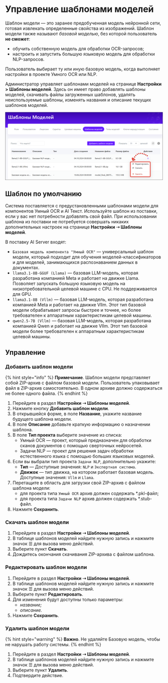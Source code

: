 # Управление шаблонами моделей

Шаблон модели — это заранее предобученная модель нейронной сети, готовая извлекать определенные свойства из изображений. Шаблон модели также называют *базовой моделью*, без которой пользователь **не сможет**:
* обучить собственную модель для обработки OCR-запросов;
* настроить и запустить большую языковую модель для обработки NLP-запросов.

Пользователь выбирает ту или иную базовую модель, когда выполняет настройки в проекте Умного OCR или NLP.

Администратор управляет шаблонами моделей на странице **Настройки > Шаблоны моделей**. Здесь он имеет право добавлять шаблоны моделей, скачивать файлы загруженных шаблонов, удалять неиспользуемые шаблоны, изменять названия и описание текущих шаблонов моделей. 


![](<../../../primo-ai/resources/admin/model-templates-actions.png>)

## Шаблон по умолчанию
Система поставляется с предустановленными шаблонами модели для компонентов Умный OCR и AI Текст. Используйте шаблон из поставки, если у вас нет потребности добавлять свой файл. При использовании шаблона из поставки не потребуется совершать никаких дополнительных настроек на странице **Настройки ➝ Шаблоны моделей**. 

В поставку AI Server входят:
* `Базовая модель компонента "Умный OCR"` — универсальный шаблон модели, который подходит для обучения моделей-классификаторов и для моделей, занимающихся распознаванием данных в документах.
* `llama3.1-8B-GGUF (Llama)` — базовая LLM-модель, которая разработана компанией Meta и работает на движке Llama. Позволяет запускать большую языковую модель на низкотребовательной целевой машине с CPU. Не поддерживается для GPU.
* `llama3.1-8B (Vllm)` — базовая LLM-модель, которая разработана компанией Meta и работает на движке Vllm. Этот тип базовой модели обрабатывает запросы быстрее и точнее, но более требователен к аппаратным характеристикам целевой машины.
* `qwen2.5-7B (Vllm)` — базовая LLM-модель, которая разработана компанией Qwen и работает на движке Vllm.  Этот тип базовой модели более требователен к аппаратным характеристикам целевой машины.


## Управление 

### Добавить шаблон модели

{% hint style="info" %}
**Примечание**. Шаблон модели представляет собой ZIP-архив с файлом базовой модели. Пользователь упаковывает файл в ZIP-архив самостоятельно. В одном архиве должно содержаться не более одного файла.
{% endhint %}


1. Перейдите в раздел **Настройки ➝ Шаблоны моделей**. 
1. Нажмите кнопку **Добавить шаблон модели**.
1. В открывшейся форме, в поле **Название**, укажите название будущего шаблона модели. 
1. В поле **Описание** добавьте краткую информацию о назначении шаблона.
1. В поле **Тип проекта** выберите значение из списка:
   * Умный OCR — проект, который предназначен для обработки сканов документов с помощью сверточных нейросетей.
   * Задачи NLP — проект для решения задач обработки естественного языка с помощью больших языковых моделей.
1. Если вы выбрали тип проекта `Задачи NLP`, дополнительно укажите:
   * **Тип** — Доступные значения: `NLP` и `Экспертная система`.
   * **Движок** — тип движка, на котором работает базовая модель. Доступные значения: `Vllm` и `Llama`.
1. Перетащите в область для загрузки свой ZIP-архив с файлом шаблона модели:
   * для проекта типа `Умный OCR` архив должен содержать *.pkl-файл;
   * для проекта типа `Задачи NLP` архив должен содержать *.stub-файл.
1. Нажмите **Сохранить**.

### Скачать шаблон модели

1. Перейдите в раздел **Настройки ➝ Шаблоны моделей**.
1. В таблице шаблонов моделей найдите нужную запись и нажмите значок ☰ для вызова меню действий.
1. Выберите пункт **Скачать**.
1. Дождитесь окончания скачивания ZIP-архива с файлом шаблона.

### Редактировать шаблон модели

1. Перейдите в раздел **Настройки ➝ Шаблоны моделей**.
2. В таблице шаблонов моделей найдите нужную запись и нажмите значок ☰ для вызова меню действий.
3. Выберите пункт **Редактировать**.
4. Для изменения будут доступны только параметры:
   * *название;*
   * *описание.*
6. Нажмите **Сохранить**.

### Удалить шаблон модели

{% hint style="warning" %}
**Важно**. Не удаляйте Базовую модель, чтобы не нарушать работу системы.
{% endhint %}


1. Перейдите в раздел **Настройки ➝ Шаблоны моделей**.
2. В таблице шаблонов моделей найдите нужную запись и нажмите значок ☰ для вызова меню действий.
3. Выберите пункт **Удалить**.
4. Подтвердите действие.

